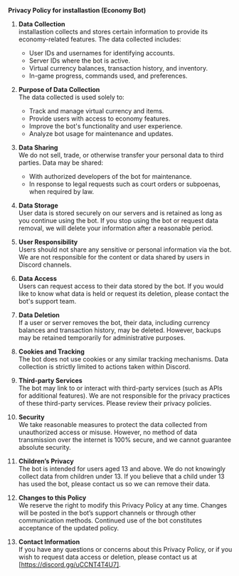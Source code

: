 

**Privacy Policy for installastion (Economy Bot)**

1. **Data Collection**  
   installastion collects and stores certain information to provide its economy-related features. The data collected includes:
   - User IDs and usernames for identifying accounts.
   - Server IDs where the bot is active.
   - Virtual currency balances, transaction history, and inventory.
   - In-game progress, commands used, and preferences.

2. **Purpose of Data Collection**  
   The data collected is used solely to:
   - Track and manage virtual currency and items.
   - Provide users with access to economy features.
   - Improve the bot's functionality and user experience.
   - Analyze bot usage for maintenance and updates.

3. **Data Sharing**  
   We do not sell, trade, or otherwise transfer your personal data to third parties. Data may be shared:
   - With authorized developers of the bot for maintenance.
   - In response to legal requests such as court orders or subpoenas, when required by law.

4. **Data Storage**  
   User data is stored securely on our servers and is retained as long as you continue using the bot. If you stop using the bot or request data removal, we will delete your information after a reasonable period.

5. **User Responsibility**  
   Users should not share any sensitive or personal information via the bot. We are not responsible for the content or data shared by users in Discord channels.

6. **Data Access**  
   Users can request access to their data stored by the bot. If you would like to know what data is held or request its deletion, please contact the bot's support team.

7. **Data Deletion**  
   If a user or server removes the bot, their data, including currency balances and transaction history, may be deleted. However, backups may be retained temporarily for administrative purposes.

8. **Cookies and Tracking**  
   The bot does not use cookies or any similar tracking mechanisms. Data collection is strictly limited to actions taken within Discord.

9. **Third-party Services**  
   The bot may link to or interact with third-party services (such as APIs for additional features). We are not responsible for the privacy practices of these third-party services. Please review their privacy policies.

10. **Security**  
    We take reasonable measures to protect the data collected from unauthorized access or misuse. However, no method of data transmission over the internet is 100% secure, and we cannot guarantee absolute security.

11. **Children’s Privacy**  
    The bot is intended for users aged 13 and above. We do not knowingly collect data from children under 13. If you believe that a child under 13 has used the bot, please contact us so we can remove their data.

12. **Changes to this Policy**  
    We reserve the right to modify this Privacy Policy at any time. Changes will be posted in the bot’s support channels or through other communication methods. Continued use of the bot constitutes acceptance of the updated policy.

13. **Contact Information**  
    If you have any questions or concerns about this Privacy Policy, or if you wish to request data access or deletion, please contact us at [https://discord.gg/uCCNT4T4U7].
